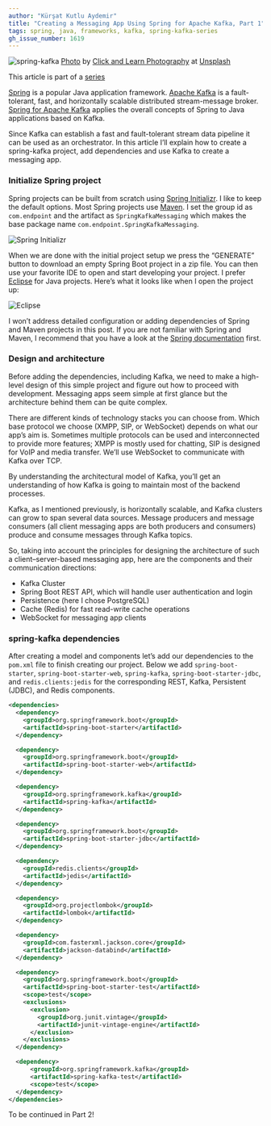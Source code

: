 ```yaml
---
author: "Kürşat Kutlu Aydemir"
title: "Creating a Messaging App Using Spring for Apache Kafka, Part 1"
tags: spring, java, frameworks, kafka, spring-kafka-series
gh_issue_number: 1619
---
```


![spring-kafka](/blog/2020/04/08/messaging-app-spring-kafka-pt-one/banner.jpg)
[Photo](https://unsplash.com/photos/7J90Bxj-vtI) by [Click and Learn Photography](https://unsplash.com/@clickandlearnphotography) at [Unsplash](https://unsplash.com/)

This article is part of a [series](/blog/tags/spring-kafka-series)

[Spring](https://spring.io) is a popular Java application framework. [Apache Kafka](https://kafka.apache.org) is a fault-tolerant, fast, and horizontally scalable distributed stream-message broker. [Spring for Apache Kafka](https://spring.io/projects/spring-kafka) applies the overall concepts of Spring to Java applications based on Kafka.

Since Kafka can establish a fast and fault-tolerant stream data pipeline it can be used as an orchestrator. In this article I’ll explain how to create a spring-kafka project, add dependencies and use Kafka to create a messaging app.

### Initialize Spring project

Spring projects can be built from scratch using [Spring Initializr](https://start.spring.io). I like to keep the default options. Most Spring projects use [Maven](https://maven.apache.org/). I set the group id as `com.endpoint` and the artifact as `SpringKafkaMessaging` which makes the base package name `com.endpoint.SpringKafkaMessaging`.

![Spring Initializr](/blog/2020/04/08/messaging-app-spring-kafka-pt-one/springinitializr.png)

When we are done with the initial project setup we press the “GENERATE” button to download an empty Spring Boot project in a zip file. You can then use your favorite IDE to open and start developing your project. I prefer [Eclipse](https://www.eclipse.org/) for Java projects. Here’s what it looks like when I open the project up:

![Eclipse](/blog/2020/04/08/messaging-app-spring-kafka-pt-one/eclipse_springproject.png)

I won’t address detailed configuration or adding dependencies of Spring and Maven projects in this post. If you are not familiar with Spring and Maven, I recommend that you have a look at the [Spring documentation](https://docs.spring.io/spring/docs/current/spring-framework-reference/) first.

### Design and architecture

Before adding the dependencies, including Kafka, we need to make a high-level design of this simple project and figure out how to proceed with development. Messaging apps seem simple at first glance but the architecture behind them can be quite complex.

There are different kinds of technology stacks you can choose from. Which base protocol we choose (XMPP, SIP, or WebSocket) depends on what our app’s aim is. Sometimes multiple protocols can be used and interconnected to provide more features; XMPP is mostly used for chatting, SIP is designed for VoIP and media transfer. We’ll use WebSocket to communicate with Kafka over TCP.

By understanding the architectural model of Kafka, you’ll get an understanding of how Kafka is going to maintain most of the backend processes.

Kafka, as I mentioned previously, is horizontally scalable, and Kafka clusters can grow to span several data sources. Message producers and message consumers (all client messaging apps are both producers and consumers) produce and consume messages through Kafka topics.

So, taking into account the principles for designing the architecture of such a client–server-based messaging app, here are the components and their communication directions:

* Kafka Cluster
* Spring Boot REST API, which will handle user authentication and login
* Persistence (here I chose PostgreSQL)
* Cache (Redis) for fast read-write cache operations
* WebSocket for messaging app clients

### spring-kafka dependencies

After creating a model and components let’s add our dependencies to the `pom.xml` file to finish creating our project. Below we add `spring-boot-starter`, `spring-boot-starter-web`, `spring-kafka`, `spring-boot-starter-jdbc`, and `redis.clients:jedis` for the corresponding REST, Kafka, Persistent (JDBC), and Redis components.

```xml
<dependencies>
  <dependency>
    <groupId>org.springframework.boot</groupId>
    <artifactId>spring-boot-starter</artifactId>
  </dependency>

  <dependency>
    <groupId>org.springframework.boot</groupId>
    <artifactId>spring-boot-starter-web</artifactId>
  </dependency>

  <dependency>
    <groupId>org.springframework.kafka</groupId>
    <artifactId>spring-kafka</artifactId>
  </dependency>

  <dependency>
    <groupId>org.springframework.boot</groupId>
    <artifactId>spring-boot-starter-jdbc</artifactId>
  </dependency>

  <dependency>
    <groupId>redis.clients</groupId>
    <artifactId>jedis</artifactId>
  </dependency>

  <dependency>
    <groupId>org.projectlombok</groupId>
    <artifactId>lombok</artifactId>
  </dependency>

  <dependency>
    <groupId>com.fasterxml.jackson.core</groupId>
    <artifactId>jackson-databind</artifactId>
  </dependency>

  <dependency>
    <groupId>org.springframework.boot</groupId>
    <artifactId>spring-boot-starter-test</artifactId>
    <scope>test</scope>
    <exclusions>
      <exclusion>
        <groupId>org.junit.vintage</groupId>
        <artifactId>junit-vintage-engine</artifactId>
      </exclusion>
    </exclusions>
  </dependency>

  <dependency>
      <groupId>org.springframework.kafka</groupId>
      <artifactId>spring-kafka-test</artifactId>
      <scope>test</scope>
  </dependency>
</dependencies>
```

To be continued in Part 2!
